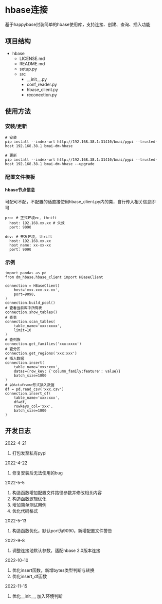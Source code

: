 # **hbase连接**
基于happybase封装简单的hbase使用库，支持连接、创建、查询、插入功能

## **项目结构**
- hbase
  - LICENSE.md
  - README.md
  - setup.py
  - src
    - \_\_init\_\_.py
    - conf_reader.py
    - hbase_client.py
    - reconection.py

## **使用方法**
### **安装/更新**
```
# 安装
pip install --index-url http://192.168.38.1:31410/bmai/pypi --trusted-host 192.168.38.1 bmai-dm-hbase

# 更新
pip install --index-url http://192.168.38.1:31410/bmai/pypi --trusted-host 192.168.38.1 bmai-dm-hbase --upgrade
```

### **配置文件模板**
#### **hbase节点信息**
可配可不配，不配置的话直接使用hbase_client.py内的类，自行传入相关信息即可
```
pro: # 正式环境ec, thrift
  host: 192.168.xx.xx # 失效
  port: 9090

dev: # 开发环境, thrift
  host: 192.168.xx.xx
  host_name: xx-xx-xx
  port: 9090
```

### **示例**
```
import pandas as pd
from dm_hbase.hbase_client import HBaseClient

connection = HBaseClient(
    host='xxx.xxx.xx.xx',
    port=9090,
)
connection.build_pool()
# 查看当前库中所有表
connection.show_tables()
# 查表
connection.scan_tables(
    table_name='xxx:xxxx',
    limit=10
)
# 查列族
connection.get_families('xxx:xxxx')
# 查分区
connection.get_regions('xxx:xxx')
# 插入数据
connection.insert(
    table_name='xxx:xxx',
    datas={row_key: {'column_family:feature': value}}
    batch_size=1000
)
# 以dataframe形式插入数据
df = pd.read_csv('xxx.csv')
connection.insert_df(
    table_name='xxx:xxx',
    df=df,
    rowkeys_col='xxx',
    batch_size=1000
)
```

## **开发日志**
2022-4-21
1. 打包发至私有pypi
  
2022-4-22
1. 修复安装后无法使用的bug

2022-5-5
1. 构造函数增加配置文件路径参数并修改相关内容
2. 构造函数逻辑优化
3. 增加简单测试用例
4. 优化代码格式

2022-5-13
1. 构造函数优化，默认port为9090，新增配置文件警告

2022-9-8
1. 调整连接池默认参数，适配hbase 2.0版本连接

2022-10-10
1. 优化insert函数，新增bytes类型判断与转换
2. 优化insert_df函数

2022-11-15
1. 优化__init__, 加入环境判断
